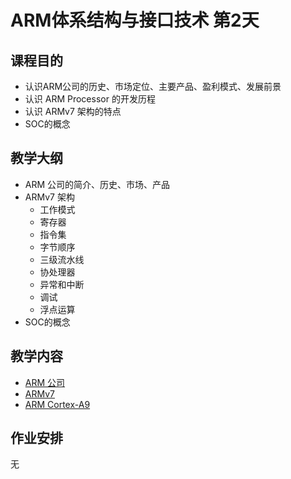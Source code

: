 # ARM体系结构与接口技术 第2天

## 课程目的

* 认识ARM公司的历史、市场定位、主要产品、盈利模式、发展前景
* 认识 ARM Processor 的开发历程
* 认识 ARMv7 架构的特点
* SOC的概念

## 教学大纲

* ARM 公司的简介、历史、市场、产品
* ARMv7 架构
	* 工作模式
	* 寄存器
	* 指令集
	* 字节顺序
	* 三级流水线
	* 协处理器
	* 异常和中断
	* 调试
	* 浮点运算
* SOC的概念

## 教学内容

* [ARM 公司](ARM/Index.md)
* [ARMv7](ARMv7/Index.md)
* [ARM Cortex-A9](Cortex-A9/Index.md)

## 作业安排

无